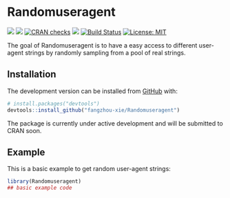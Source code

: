 
<!-- README.md is generated from README.Rmd. Please edit that file -->

# Randomuseragent

<!-- badges: start -->

[![](https://www.r-pkg.org/badges/version/Randomuseragent?color=green)](https://cran.r-project.org/package=Randomuseragent)
[![](http://cranlogs.r-pkg.org/badges/grand-total/Randomuseragent?color=green)](https://cran.r-project.org/package=Randomuseragent)
[![CRAN
checks](https://cranchecks.info/badges/summary/Randomuseragent)](https://cran.r-project.org/web/checks/check_results_Randomuseragent.html)
[![](https://img.shields.io/github/last-commit/fangzhou-xie/Randomuseragent.svg)](https://github.com/fangzhou-xie/Randomuseragent/commits/master)
[![Build
Status](https://travis-ci.org/fangzhou-xie/xutils.svg?branch=main)](https://travis-ci.org/fangzhou-xie/Randomuseragent)
[![License:
MIT](https://img.shields.io/badge/License-MIT-yellow.svg)](https://opensource.org/licenses/MIT)
<!-- badges: end -->

The goal of Randomuseragent is to have a easy access to different
user-agent strings by randomly sampling from a pool of real strings.

## Installation

<!-- You can install the released version of Randomuseragent from [CRAN](https://CRAN.R-project.org) with: -->
<!-- ``` r -->
<!-- install.packages("Randomuseragent") -->
<!-- ``` -->

The development version can be installed from
[GitHub](https://github.com/) with:

``` r
# install.packages("devtools")
devtools::install_github("fangzhou-xie/Randomuseragent")
```

The package is currently under active development and will be submitted
to CRAN soon.

## Example

This is a basic example to get random user-agent strings:

``` r
library(Randomuseragent)
## basic example code
```

<!-- What is special about using `README.Rmd` instead of just `README.md`? You can include R chunks like so: -->
<!-- ```{r cars} -->
<!-- summary(cars) -->
<!-- ``` -->
<!-- You'll still need to render `README.Rmd` regularly, to keep `README.md` up-to-date. `devtools::build_readme()` is handy for this. You could also use GitHub Actions to re-render `README.Rmd` every time you push. An example workflow can be found here: <https://github.com/r-lib/actions/tree/master/examples>. -->
<!-- You can also embed plots, for example: -->
<!-- ```{r pressure, echo = FALSE} -->
<!-- plot(pressure) -->
<!-- ``` -->
<!-- In that case, don't forget to commit and push the resulting figure files, so they display on GitHub and CRAN. -->
